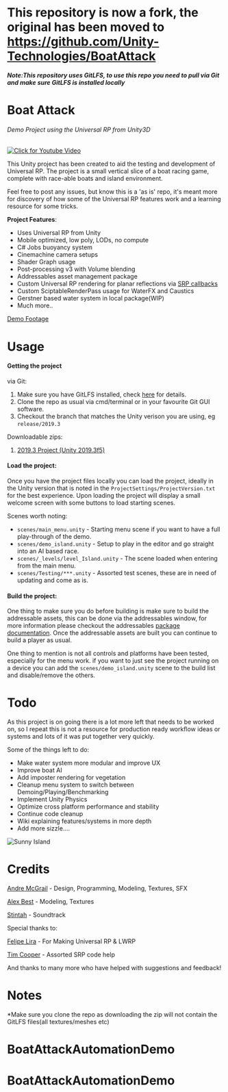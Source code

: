 # This repository is now a fork, the original has been moved to https://github.com/Unity-Technologies/BoatAttack  
**_Note:This repository uses GitLFS, to use this repo you need to pull via Git and make sure GitLFS is installed locally_**

# Boat Attack
###### Demo Project using the Universal RP from Unity3D

[![Click for Youtube Video](https://media.githubusercontent.com/media/Verasl/BoatAttack/release/2019.3/Assets/Textures/UI/welcome-title.png)](https://drive.google.com/file/d/1PTNdhnqbhzSWUCfAinIefP5cfr6Dezuw/view)

This Unity project has been created to aid the testing and development of Universal RP. The project is a small vertical slice of a boat racing game, complete with race-able boats and island environment.

Feel free to post any issues, but know this is a 'as is' repo, it's meant more for discovery of how some of the Universal RP features work and a learning resource for some tricks.

**Project Features**:
  * Uses Universal RP from Unity
  * Mobile optimized, low poly, LODs, no compute
  * C# Jobs buoyancy system
  * Cinemachine camera setups
  * Shader Graph usage
  * Post-processing v3 with Volume blending
  * Addressables asset management package
  * Custom Universal RP rendering for planar reflections via [SRP callbacks](https://docs.unity3d.com/ScriptReference/Rendering.RenderPipelineManager.html)
  * Custom SciptableRenderPass usage for WaterFX and Caustics
  * Gerstner based water system in local package(WIP)
  * Much more..

[Demo Footage](https://drive.google.com/file/d/1PTNdhnqbhzSWUCfAinIefP5cfr6Dezuw/view)

# Usage

#### Getting the project
via Git:
  1. Make sure you have GitLFS installed, check [here](https://git-lfs.github.com) for details.
  2. Clone the repo as usual via cmd/terminal or in your favourite Git GUI software.
  3. Checkout the branch that matches the Unity verison you are using, eg `release/2019.3`

Downloadable zips:
  1. [2019.3 Project (Unity 2019.3f5)](https://drive.google.com/file/d/1vXpbVC36GHnyC-Eitl1WpLay9l_YqJGQ/view?usp=sharing)

#### Load the project:
Once you have the project files locally you can load the project, ideally in the Unity version that is noted in the `ProjectSettings/ProjectVersion.txt` for the best experience.
Upon loading the project will display a small welcome screen with some buttons to load starting scenes.

Scenes worth noting:
 - `scenes/main_menu.unity` - Starting menu scene if you want to have a full play-through of the demo.
 - `scenes/demo_island.unity` - Setup to play in the editor and go straight into an AI based race.
 - `scenes/_levels/level_Island.unity` - The scene loaded when entering from the main menu.
 - `scenes/Testing/***.unity` - Assorted test scenes, these are in need of updating and come as is.

#### Build the project:
One thing to make sure you do before building is make sure to build the addressable assets, this can be done via the addressables window, for more information please checkout the addressables [package documentation](https://docs.unity3d.com/Packages/com.unity.addressables@latest).
Once the addressable assets are built you can continue to build a player as usual.

One thing to mention is not all controls and platforms have been tested, especially for the menu work. if you want to just see the project running on a device you can add the `scenes/demo_island.unity` scene to the build list and disable/remove the others.

# Todo

As this project is on going there is a lot more left that needs to be worked on, so I repeat this is not a resource for production ready workflow ideas or systems and lots of it was put together very quickly.

Some of the things left to do:
 * Make water system more modular and improve UX
 * Improve boat AI
 * Add imposter rendering for vegetation
 * Cleanup menu system to switch between Demoing/Playing/Benchmarking
 * Implement Unity Physics
 * Optimize cross platform performance and stability
 * Continue code cleanup
 * Wiki explaining features/systems in more depth
 * Add more sizzle....

![Sunny Island](https://gdurl.com/STO1)

# Credits
[Andre McGrail](http://www.andremcgrail.com) - Design, Programming, Modeling, Textures, SFX

[Alex Best](https://big_ally.artstation.com) - Modeling, Textures

[Stintah](https://soundcloud.com/stintah) - Soundtrack

Special thanks to:

[Felipe Lira](https://github.com/phi-lira) - For Making Universal RP & LWRP

[Tim Cooper](https://github.com/stramit) - Assorted SRP code help

And thanks to many more who have helped with suggestions and feedback!

# Notes

*Make sure you clone the repo as downloading the zip will not contain the GitLFS files(all textures/meshes etc)
# BoatAttackAutomationDemo
# BoatAttackAutomationDemo
